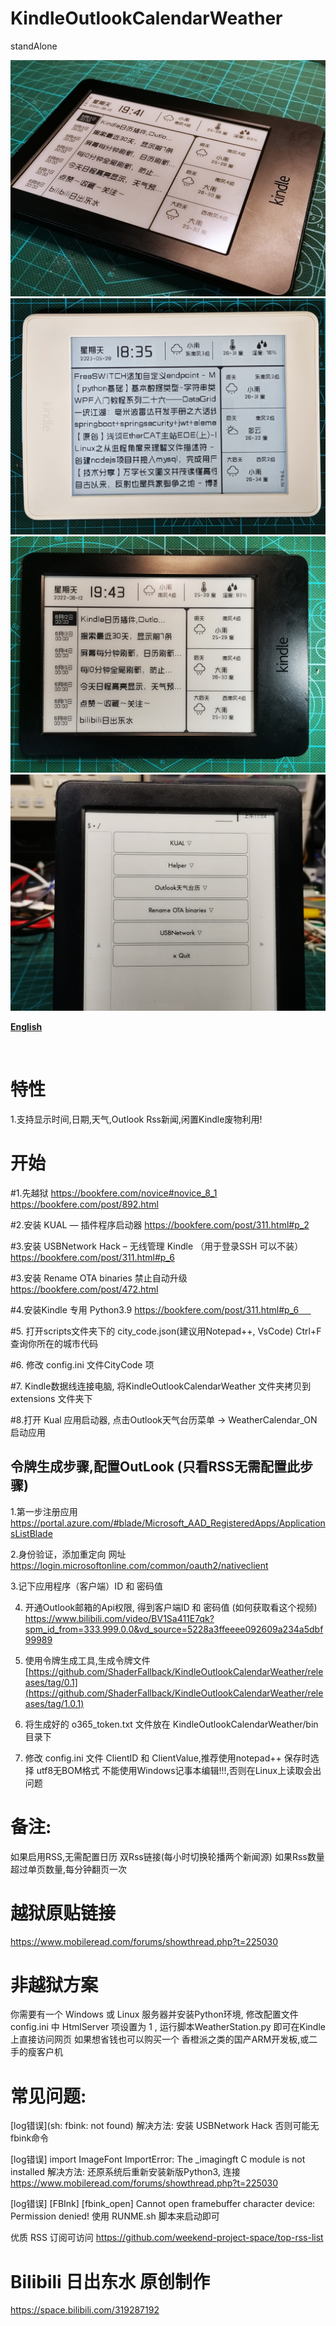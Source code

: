 # KindleOutlookCalendarWeather
 standAlone
 

![image](https://github.com/ShaderFallback/KindleOutlookCalendarWeather/blob/main/image/KindleOutlookCalendar_01.jpg)
![image](https://github.com/ShaderFallback/KindleOutlookCalendarWeather/blob/main/image/KindleOutlookCalendar_03.jpg)
![image](https://github.com/ShaderFallback/KindleOutlookCalendarWeather/blob/main/image/KindleOutlookCalendar_00.jpg)
![image](https://github.com/ShaderFallback/KindleOutlookCalendarWeather/blob/main/image/KindleOutlookCalendar_02.jpg)

**[English](https://github.com/ShaderFallback/KindleOutlookCalendarWeather/blob/main/README_english.md)**

     
# 特性
1.支持显示时间,日期,天气,Outlook Rss新闻,闲置Kindle废物利用!    

# 开始
#1.先越狱
https://bookfere.com/novice#novice_8_1
https://bookfere.com/post/892.html

#2.安装 KUAL — 插件程序启动器
https://bookfere.com/post/311.html#p_2

#3.安装 USBNetwork Hack – 无线管理 Kindle （用于登录SSH 可以不装）
https://bookfere.com/post/311.html#p_6

#3.安装 Rename OTA binaries 禁止自动升级 
https://bookfere.com/post/472.html

#4.安装Kindle 专用 Python3.9
https://bookfere.com/post/311.html#p_6     

#5. 打开scripts文件夹下的 city_code.json(建议用Notepad++, VsCode) Ctrl+F 查询你所在的城市代码

#6. 修改 config.ini 文件CityCode 项

#7. Kindle数据线连接电脑, 将KindleOutlookCalendarWeather 文件夹拷贝到extensions 文件夹下

#8.打开 Kual 应用启动器, 点击Outlook天气台历菜单 -> WeatherCalendar_ON  启动应用


## 令牌生成步骤,配置OutLook (只看RSS无需配置此步骤)                    
1.第一步注册应用
https://portal.azure.com/#blade/Microsoft_AAD_RegisteredApps/ApplicationsListBlade

2.身份验证，添加重定向 网址
https://login.microsoftonline.com/common/oauth2/nativeclient 

3.记下应用程序（客户端）ID 和 密码值

4. 开通Outlook邮箱的Api权限, 得到客户端ID 和 密码值 (如何获取看这个视频)
https://www.bilibili.com/video/BV1Sa411E7qk?spm_id_from=333.999.0.0&vd_source=5228a3ffeeee092609a234a5dbf99989

5. 使用令牌生成工具,生成令牌文件 [https://github.com/ShaderFallback/KindleOutlookCalendarWeather/releases/tag/0.1](https://github.com/ShaderFallback/KindleOutlookCalendarWeather/releases/tag/1.0.1)

6. 将生成好的 o365_token.txt 文件放在 KindleOutlookCalendarWeather/bin  目录下

7. 修改 config.ini 文件 ClientID 和 ClientValue,推荐使用notepad++ 保存时选择 utf8无BOM格式
不能使用Windows记事本编辑!!!,否则在Linux上读取会出问题


# 备注:
如果启用RSS,无需配置日历
双Rss链接(每小时切换轮播两个新闻源)
如果Rss数量超过单页数量,每分钟翻页一次  


# 越狱原贴链接        
https://www.mobileread.com/forums/showthread.php?t=225030

# 非越狱方案    
你需要有一个 Windows  或 Linux 服务器并安装Python环境, 修改配置文件 config.ini 
中 HtmlServer 项设置为 1 , 运行脚本WeatherStation.py 即可在Kindle 上直接访问网页
如果想省钱也可以购买一个 香橙派之类的国产ARM开发板,或二手的瘦客户机

# 常见问题:  
[log错误](sh: fbink: not found)
解决方法: 安装 USBNetwork Hack 否则可能无fbink命令

[log错误] import ImageFont ImportError: The _imagingft C module is not installed
解决方法: 还原系统后重新安装新版Python3, 连接 https://www.mobileread.com/forums/showthread.php?t=225030

[log错误] [FBInk] [fbink_open] Cannot open framebuffer character device: Permission denied!
使用 RUNME.sh 脚本来启动即可

优质 RSS 订阅可访问 https://github.com/weekend-project-space/top-rss-list

# Bilibili 日出东水 原创制作
https://space.bilibili.com/319287192
